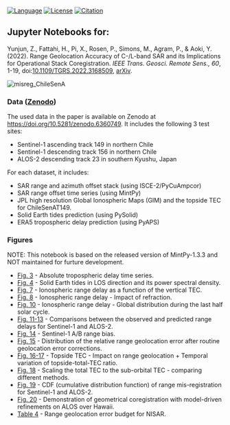 [![Language](https://img.shields.io/badge/python-3.8%2B-blue?style=flat-square)](https://www.python.org/)
[![License](https://img.shields.io/badge/license-Apache--2.0-blue?style=flat-square)](https://github.com/yunjunz/2022-Geolocation/blob/main/LICENSE)
[![Citation](https://img.shields.io/badge/DOI-10.1109/TGRS.2022.3168509-blue?style=flat-square)](10.1109/TGRS.2022.3168509)

## Jupyter Notebooks for:

Yunjun, Z., Fattahi, H., Pi, X., Rosen, P., Simons, M., Agram, P., & Aoki, Y. (2022). Range Geolocation Accuracy of C-/L-band SAR and its Implications for Operational Stack Coregistration. _IEEE Trans. Geosci. Remote Sens., 60_, 1-19, doi:[10.1109/TGRS.2022.3168509](https://doi.org/10.1109/TGRS.2022.3168509), [arXiv](https://doi.org/10.31223/X5F641).

![misreg_ChileSenA](https://github.com/user-attachments/assets/feb0f932-1632-41fc-8499-a34dbf078b74)

### Data ([Zenodo](https://zenodo.org/record/6360749))

The used data in the paper is available on Zenodo at https://doi.org/10.5281/zenodo.6360749. It includes the following 3 test sites:

+ Sentinel-1 ascending track 149 in northern Chile
+ Sentinel-1 descending track 156 in northern Chile
+ ALOS-2 descending track 23 in southern Kyushu, Japan

For each dataset, it includes:

+ SAR range and azimuth offset stack (using ISCE-2/PyCuAmpcor)
+ SAR range offset time series (using MintPy)
+ JPL high resolution Global Ionospheric Maps (GIM) and the topside TEC for ChileSenAT149.
+ Solid Earth tides prediction (using PySolid)
+ ERA5 tropospheric delay prediction (using PyAPS)

### Figures

NOTE: This notebook is based on the released version of MintPy-1.3.3 and NOT maintained for furture development.

+ [Fig. 3](https://nbviewer.org/github/yunjunz/2022-Geolocation/blob/main/notebooks/Fig_03_TS_tropo.ipynb) - Absolute tropospheric delay time series.
+ [Fig. 4](https://nbviewer.org/github/yunjunz/2022-Geolocation/blob/main/notebooks/Fig_04_SET.ipynb) - Solid Earth tides in LOS direction and its power spectral density.
+ [Fig. 7](https://nbviewer.org/github/yunjunz/2022-Geolocation/blob/main/notebooks/Fig_07_iono_delay.ipynb) - Ionospheric range delay as a function of the vertical TEC.
+ [Fig. 8](https://nbviewer.org/github/yunjunz/2022-Geolocation/blob/main/notebooks/Fig_08_iono_refraction.ipynb) - Ionospheric range delay - Impact of refraction.
+ [Fig. 10](https://nbviewer.org/github/yunjunz/2022-Geolocation/blob/main/notebooks/Fig_10_GIM_stats.ipynb) - Ionospheric range delay - Global distribution during the last half solar cycle.
+ [Fig. 11-13](https://nbviewer.org/github/yunjunz/2022-Geolocation/blob/main/notebooks/Fig_11_13_TS_comp.ipynb) - Comparisons between the observed and predicted range delays for Sentinel-1 and ALOS-2.
+ [Fig. 14](https://nbviewer.org/github/yunjunz/2022-Geolocation/blob/main/notebooks/Fig_14_S1AB_bias.ipynb) - Sentinel-1 A/B range bias.
+ [Fig. 15](https://nbviewer.org/github/yunjunz/2022-Geolocation/blob/main/notebooks/Fig_15_stats_Tab_2_3.ipynb) - Distribution of the relative range geolocation error after routine geolocation error corrections.
+ [Fig. 16-17](https://nbviewer.org/github/yunjunz/2022-Geolocation/blob/main/notebooks/Fig_16_17_topTEC.ipynb) - Topside TEC - Impact on range geolocation + Temporal variation of topside-total-TEC ratio.
+ [Fig. 18](https://nbviewer.org/github/yunjunz/2022-Geolocation/blob/main/notebooks/Fig_18_GIM_scaling.ipynb) - Scaling the total TEC to the sub-orbital TEC - comparing different methods.
+ [Fig. 19](https://nbviewer.org/github/yunjunz/2022-Geolocation/blob/main/notebooks/Fig_19_CDF.ipynb) - CDF (cumulative distribution function) of range mis-registration for Sentinel-1 and ALOS-2.
+ [Fig. 20](https://nbviewer.org/github/yunjunz/2022-Geolocation/blob/main/notebooks/Fig_20_coreg_demo.ipynb) - Demonstration of geometrical coregistration with model-driven refinements on ALOS over Hawaii.
+ [Table 4](https://nbviewer.org/github/yunjunz/2022-Geolocation/blob/main/notebooks/Tab_4_NISAR_budget.ipynb) - Range geolocation error budget for NISAR.
